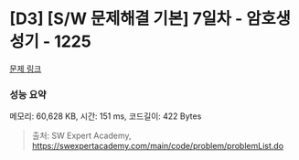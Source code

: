 # [D3] [S/W 문제해결 기본] 7일차 - 암호생성기 - 1225 

[문제 링크](https://swexpertacademy.com/main/code/problem/problemDetail.do?contestProbId=AV14uWl6AF0CFAYD) 

### 성능 요약

메모리: 60,628 KB, 시간: 151 ms, 코드길이: 422 Bytes



> 출처: SW Expert Academy, https://swexpertacademy.com/main/code/problem/problemList.do